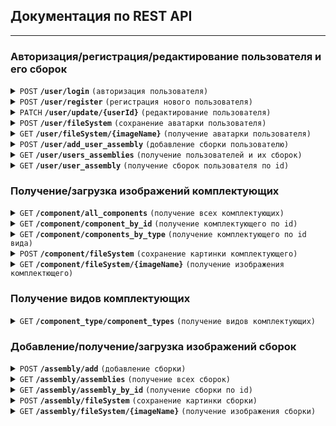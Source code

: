 ## Документация по REST API

------------------------------------------------------------------------------------------

### Авторизация/регистрация/редактирование пользователя и его сборок

<details>
 <summary><code>POST</code> <code><b>/user/login</b></code> <code>(авторизация пользователя)</code></summary>

##### Параметры

> | name      |  type     | data type               | description                                                           |
> |-----------|-----------|-------------------------|-----------------------------------------------------------------------|
> | None      |  required | object (JSON or YAML)   | N/A  |


##### Ответы

> | http code     | content-type                      | response                                                            |
> |---------------|-----------------------------------|---------------------------------------------------------------------|
> | `201`         | `text/plain;charset=UTF-8`        | `Вход выполнен успешно!`                                |
> | `400`         | `application/json`                | `{"code":"400","message":"Bad Request"}`                            |

##### Пример cURL

> ```javascript
>  curl -X POST -H "Content-Type: application/json" --data @post.json http://localhost:9090/api/user/login
> ```
##### Пример Body

>```json
>{
>    "email": "example@gmail.com",
>    "password": 12345678
>}
>```
</details>

<details>
 <summary><code>POST</code> <code><b>/user/register</b></code> <code>(регистрация нового пользователя)</code></summary>

##### Параметры

> | name      |  type     | data type               | description                                                           |
> |-----------|-----------|-------------------------|-----------------------------------------------------------------------|
> | None      |  required | object (JSON or YAML)   | N/A  |


##### Ответы

> | http code     | content-type                      | response                                                            |
> |---------------|-----------------------------------|---------------------------------------------------------------------|
> | `201`         | `text/plain;charset=UTF-8`        | `Пользователь зарегистрирован`                                |
> | `400`         | `application/json`                | `{"code":"400","message":"Bad Request"}`                            |

##### Пример cURL

> ```javascript
>  curl -X POST -H "Content-Type: application/json" --data @post.json http://localhost:9090/api/user/register
> ```
##### Пример Body

>```json
>{
>    "email": "example@gmail.com",
>    "lastname": "Example",
>    "name": "Example",
>    "password": "12345678",
>    "phoneNumber": "89210075364",
>    "userRole": 1
>}
>```
</details>

<details>
 <summary><code>PATCH</code> <code><b>/user/update/{userId}</b></code> <code>(редактирование пользователя)</code></summary>

##### Параметры

> | name      |  type     | data type               | description                                                           |
> |-----------|-----------|-------------------------|-----------------------------------------------------------------------|
> | None      |  required | object (JSON or YAML)   | N/A  |


##### Ответы

> | http code     | content-type                      | response                                                            |
> |---------------|-----------------------------------|---------------------------------------------------------------------|
> | `201`         | `text/plain;charset=UTF-8`        | `Данные о пользователе были изменены`                               |
> | `400`         | `application/json`                | `{"code":"400","message":"Bad Request"}`                            |

##### Пример cURL

> ```javascript
>  curl -X PATCH -H "Content-Type: application/json" --data @patch.json http://localhost:9090/api/user/update/13
> ```
##### Пример Body

>```json
>{
>    "lastname":"Black",
>    "name": "Vlad"
>}
>```
</details>

<details>
 <summary><code>POST</code> <code><b>/user/fileSystem</b></code> <code>(сохранение аватарки пользователя)</code></summary>

##### Параметры

> | name      |  type     | data type               | description                                                           |
> |-----------|-----------|-------------------------|-----------------------------------------------------------------------|
> | `image`      |  form-data | File   | N/A  |


##### Ответы

> | http code     | content-type                      | response                                                            |
> |---------------|-----------------------------------|---------------------------------------------------------------------|
> | `201`         | `text/plain;charset=UTF-8`        | `image uploaded successfully: {название изображения}`               |
> | `400`         | `application/json`                | `{"code":"400","message":"Bad Request"}`                            |

##### Пример cURL

> ```javascript
>  curl -X POST -H "Content-Type: application/json" --data @post.json http://localhost:9090/api/user/fileSystem
> ```
##### Пример Body

> form-data -> Key = image, Value = avatar.jpg (type=File)

</details>

<details>
 <summary><code>GET</code> <code><b>/user/fileSystem/{imageName}</b></code> <code>(получение аватарки пользователя)</code></summary>

##### Параметры

> | name      |  type     | data type               | description                                                           |
> |-----------|-----------|-------------------------|-----------------------------------------------------------------------|
> | None      |  required | object (JSON or YAML)   | N/A  |


##### Ответы

> | http code     | content-type                      | response                                                            |
> |---------------|-----------------------------------|---------------------------------------------------------------------|
> | `200`         | `text/plain;charset=UTF-8`        | `Вернет изображение`                                |
> | `400`         | `application/json`                | `{"code":"400","message":"Bad Request"}`                            |

##### Пример cURL

> ```javascript
>  curl -X GET -H "Content-Type: application/json" --data @get.json http://localhost:9090/api/user/fileSystem/CatDefaultAvatar.png
> ```

</details>

<details>
 <summary><code>POST</code> <code><b>/user/add_user_assembly</b></code> <code>(добавление сборки пользователю)</code></summary>

##### Параметры

> | name      |  type     | data type               | description                                                           |
> |-----------|-----------|-------------------------|-----------------------------------------------------------------------|
> | None      |  required | object (JSON or YAML)   | N/A  |


##### Ответы

> | http code     | content-type                      | response                                                            |
> |---------------|-----------------------------------|---------------------------------------------------------------------|
> | `201`         | `text/plain;charset=UTF-8`        | `Вернет данные в формате Json`                               |
> | `400`         | `application/json`                | `{"code":"400","message":"Bad Request"}`                            |

##### Пример cURL

> ```javascript
>  curl -X POST -H "Content-Type: application/json" --data @post.json http://localhost:9090/api/user/add_user_assembly
> ```
##### Пример Body

>```json
>{
>    "id": 10,
>    "assemblies": [
>        {
>            "id": 1
>        },
>        {
>            "id": 3
>        }
>    ]
>}
>```
</details>

<details>
 <summary><code>GET</code> <code><b>/user/users_assemblies</b></code> <code>(получение пользователей и их сборок)</code></summary>

##### Параметры

> | name      |  type     | data type               | description                                                           |
> |-----------|-----------|-------------------------|-----------------------------------------------------------------------|
> | None      |  required | object (JSON or YAML)   | N/A  |


##### Ответы

> | http code     | content-type                      | response                                                            |
> |---------------|-----------------------------------|---------------------------------------------------------------------|
> | `200`         | `text/plain;charset=UTF-8`        | `Вернет данные в формате Json`                               |
> | `400`         | `application/json`                | `{"code":"400","message":"Bad Request"}`                            |

##### Пример cURL

> ```javascript
>  curl -X GET -H "Content-Type: application/json" --data @get.json http://localhost:9090/api/user/users_assemblies
> ```
</details>

<details>
 <summary><code>GET</code> <code><b>/user/user_assembly</b></code> <code>(получение сборок пользователя по id)</code></summary>

##### Параметры

> | name      |  type     | data type               | description                                                           |
> |-----------|-----------|-------------------------|-----------------------------------------------------------------------|
> | userAssemblyId      |  required | int ($int64)   | N/A  |


##### Ответы

> | http code     | content-type                      | response                                                            |
> |---------------|-----------------------------------|---------------------------------------------------------------------|
> | `200`         | `text/plain;charset=UTF-8`        | `Вернет данные в формате Json`                               |
> | `400`         | `application/json`                | `{"code":"400","message":"Bad Request"}`                            |

##### Пример cURL

> ```javascript
>  curl -X GET -H "Content-Type: application/json" --data @get.json http://localhost:9090/api/user/user_assembly?userAssemblyId=10
> ```
</details>

### Получение/загрузка изображений комплектующих

<details>
 <summary><code>GET</code> <code><b>/component/all_components</b></code> <code>(получение всех комплектующих)</code></summary>

##### Параметры

> | name      |  type     | data type               | description                                                           |
> |-----------|-----------|-------------------------|-----------------------------------------------------------------------|
> | None      |  required | object (JSON or YAML)   | N/A  |


##### Ответы

> | http code     | content-type                      | response                                                            |
> |---------------|-----------------------------------|---------------------------------------------------------------------|
> | `200`         | `text/plain;charset=UTF-8`        | `Вернет данные в формате Json`                               |
> | `400`         | `application/json`                | `{"code":"400","message":"Bad Request"}`                            |

##### Пример cURL

> ```javascript
>  curl -X GET -H "Content-Type: application/json" --data @get.json http://localhost:9090/api/component/all_components
> ```
</details>

<details>
 <summary><code>GET</code> <code><b>/component/component_by_id</b></code> <code>(получение комплектующего по id)</code></summary>

##### Параметры

> | name      |  type     | data type               | description                                                           |
> |-----------|-----------|-------------------------|-----------------------------------------------------------------------|
> | id      |  required | int ($int64)   | N/A  |


##### Ответы

> | http code     | content-type                      | response                                                            |
> |---------------|-----------------------------------|---------------------------------------------------------------------|
> | `200`         | `text/plain;charset=UTF-8`        | `Вернет данные в формате Json`                               |
> | `400`         | `application/json`                | `{"code":"400","message":"Bad Request"}`                            |

##### Пример cURL

> ```javascript
>  curl -X GET -H "Content-Type: application/json" --data @get.json http://localhost:9090/api/component/component_by_id?id=3
> ```
</details>

<details>
 <summary><code>GET</code> <code><b>/component/components_by_type</b></code> <code>(получение комплектующего по id вида)</code></summary>

##### Параметры

> | name      |  type     | data type               | description                                                           |
> |-----------|-----------|-------------------------|-----------------------------------------------------------------------|
> | id      |  required | int ($int64)   | N/A  |


##### Ответы

> | http code     | content-type                      | response                                                            |
> |---------------|-----------------------------------|---------------------------------------------------------------------|
> | `200`         | `text/plain;charset=UTF-8`        | `Вернет данные в формате Json`                               |
> | `400`         | `application/json`                | `{"code":"400","message":"Bad Request"}`                            |

##### Пример cURL

> ```javascript
>  curl -X GET -H "Content-Type: application/json" --data @get.json http://localhost:9090/api/component/components_by_type?componentTypeId=1
> ```
</details>

<details>
 <summary><code>POST</code> <code><b>/component/fileSystem</b></code> <code>(сохранение картинки комплектующего)</code></summary>

##### Параметры

> | name      |  type     | data type               | description                                                           |
> |-----------|-----------|-------------------------|-----------------------------------------------------------------------|
> | `image`      |  form-data | File   | N/A  |


##### Ответы

> | http code     | content-type                      | response                                                            |
> |---------------|-----------------------------------|---------------------------------------------------------------------|
> | `201`         | `text/plain;charset=UTF-8`        | `image uploaded successfully: {название изображения}`               |
> | `400`         | `application/json`                | `{"code":"400","message":"Bad Request"}`                            |

##### Пример cURL

> ```javascript
>  curl -X POST -H "Content-Type: application/json" --data @post.json http://localhost:9090/api/component/fileSystem
> ```
##### Пример Body

> form-data -> Key = image, Value = videocard.jpg (type=File)

</details>

<details>
 <summary><code>GET</code> <code><b>/component/fileSystem/{imageName}</b></code> <code>(получение изображения комплектющего)</code></summary>

##### Параметры

> | name      |  type     | data type               | description                                                           |
> |-----------|-----------|-------------------------|-----------------------------------------------------------------------|
> | None      |  required | object (JSON or YAML)   | N/A  |


##### Ответы

> | http code     | content-type                      | response                                                            |
> |---------------|-----------------------------------|---------------------------------------------------------------------|
> | `200`         | `text/plain;charset=UTF-8`        | `Вернет изображение`                                |
> | `400`         | `application/json`                | `{"code":"400","message":"Bad Request"}`                            |

##### Пример cURL

> ```javascript
>  curl -X GET -H "Content-Type: application/json" --data @get.json http://localhost:9090/api/component/fileSystem/videocard.jpg
> ```

</details>

### Получение видов комплектующих

<details>
 <summary><code>GET</code> <code><b>/component_type/component_types</b></code> <code>(получение видов комплектующих)</code></summary>

##### Параметры

> | name      |  type     | data type               | description                                                           |
> |-----------|-----------|-------------------------|-----------------------------------------------------------------------|
> | id      |  required | object (JSON or YAML)   | N/A  |


##### Ответы

> | http code     | content-type                      | response                                                            |
> |---------------|-----------------------------------|---------------------------------------------------------------------|
> | `200`         | `text/plain;charset=UTF-8`        | `Вернет данные в формате Json`                               |
> | `400`         | `application/json`                | `{"code":"400","message":"Bad Request"}`                            |

##### Пример cURL

> ```javascript
>  curl -X GET -H "Content-Type: application/json" --data @get.json http://localhost:9090/api/component_type/component_types
> ```
</details>

### Добавление/получение/загрузка изображений сборок

<details>
 <summary><code>POST</code> <code><b>/assembly/add</b></code> <code>(добавление сборки)</code></summary>

##### Параметры

> | name      |  type     | data type               | description                                                           |
> |-----------|-----------|-------------------------|-----------------------------------------------------------------------|
> | None      |  required | object (JSON or YAML)   | N/A  |


##### Ответы

> | http code     | content-type                      | response                                                            |
> |---------------|-----------------------------------|---------------------------------------------------------------------|
> | `201`         | `text/plain;charset=UTF-8`        | `Вернет данные в формате Json`                               |
> | `400`         | `application/json`                | `{"code":"400","message":"Bad Request"}`                            |

##### Пример cURL

> ```javascript
>  curl -X POST -H "Content-Type: application/json" --data @post.json http://localhost:9090/api/assembly/add
> ```
##### Пример Body

>```json
>{
>    "title": "Мой комп",
>    "assemblyCode": "ysdfsd76sdfsd7fd1",
>    "dateCreated": "02/12/2023",
>    "images": "superPC.png",
>    "availability": "Есть в наличии",
>    "components": [
>        {
>            "id": 1
>        },
>        {
>            "id": 3
>        }
>    ]
>}
>```
</details>

<details>
 <summary><code>GET</code> <code><b>/assembly/assemblies</b></code> <code>(получение всех сборок)</code></summary>

##### Параметры

> | name      |  type     | data type               | description                                                           |
> |-----------|-----------|-------------------------|-----------------------------------------------------------------------|
> | None      |  required | object (JSON or YAML)   | N/A  |


##### Ответы

> | http code     | content-type                      | response                                                            |
> |---------------|-----------------------------------|---------------------------------------------------------------------|
> | `200`         | `text/plain;charset=UTF-8`        | `Вернет данные в формате Json`                                |
> | `400`         | `application/json`                | `{"code":"400","message":"Bad Request"}`                            |

##### Пример cURL

> ```javascript
>  curl -X GET -H "Content-Type: application/json" --data @get.json http://localhost:9090/api/assembly/assemblies
> ```
</details>

<details>
 <summary><code>GET</code> <code><b>/assembly/assembly_by_id</b></code> <code>(получение сборки по id)</code></summary>

##### Параметры

> | name      |  type     | data type               | description                                                           |
> |-----------|-----------|-------------------------|-----------------------------------------------------------------------|
> | id      |  required | int ($int64)   | N/A  |


##### Ответы

> | http code     | content-type                      | response                                                            |
> |---------------|-----------------------------------|---------------------------------------------------------------------|
> | `200`         | `text/plain;charset=UTF-8`        | `Вернет данные в формате Json`                                |
> | `400`         | `application/json`                | `{"code":"400","message":"Bad Request"}`                            |

##### Пример cURL

> ```javascript
>  curl -X GET -H "Content-Type: application/json" --data @get.json http://localhost:9090/api/assembly/assembly_by_id?id=3
> ```
</details>

<details>
 <summary><code>POST</code> <code><b>/assembly/fileSystem</b></code> <code>(сохранение картинки сборки)</code></summary>

##### Параметры

> | name      |  type     | data type               | description                                                           |
> |-----------|-----------|-------------------------|-----------------------------------------------------------------------|
> | `image`      |  form-data | File   | N/A  |


##### Ответы

> | http code     | content-type                      | response                                                            |
> |---------------|-----------------------------------|---------------------------------------------------------------------|
> | `201`         | `text/plain;charset=UTF-8`        | `image uploaded successfully: {название изображения}`               |
> | `400`         | `application/json`                | `{"code":"400","message":"Bad Request"}`                            |

##### Пример cURL

> ```javascript
>  curl -X POST -H "Content-Type: application/json" --data @post.json http://localhost:9090/api/assembly/fileSystem
> ```
##### Пример Body

> form-data -> Key = image, Value = videocard.jpg (type=File)

</details>

<details>
 <summary><code>GET</code> <code><b>/assembly/fileSystem/{imageName}</b></code> <code>(получение изображения сборки)</code></summary>

##### Параметры

> | name      |  type     | data type               | description                                                           |
> |-----------|-----------|-------------------------|-----------------------------------------------------------------------|
> | None      |  required | object (JSON or YAML)   | N/A  |


##### Ответы

> | http code     | content-type                      | response                                                            |
> |---------------|-----------------------------------|---------------------------------------------------------------------|
> | `200`         | `text/plain;charset=UTF-8`        | `Вернет изображение`                                |
> | `400`         | `application/json`                | `{"code":"400","message":"Bad Request"}`                            |

##### Пример cURL

> ```javascript
>  curl -X GET -H "Content-Type: application/json" --data @get.json http://localhost:9090/api/assembly/fileSystem/sborka.jpg
> ```

</details>
